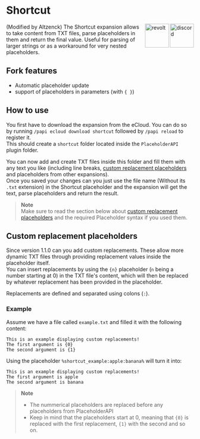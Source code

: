 # Shortcut

<a href="https://discord.gg/6dazXp6" target="_blank">
  <img alt="discord" src="https://cdn.jsdelivr.net/npm/@intergrav/devins-badges@2/assets/minimal/social/discord-singular_vector.svg" height="64" align="right">
</a>
<a href="https://app.revolt.chat/invite/74TpERXA" target="_blank">
  <img alt="revolt" src="https://cdn.jsdelivr.net/npm/@intergrav/devins-badges@2/assets/minimal/social/revolt-singular_vector.svg" height="64" align="right">
</a>

(Modified by Altzenck)
The Shortcut expansion allows to take content from TXT files, parse placeholders in them and return the final value. Useful for parsing of larger strings or as a workaround for very nested placeholders.

## Fork features
- Automatic placeholder update
- support of placeholders in parameters (with `{ }`)
## How to use
You first have to download the expansion from the eCloud. You can do so by running `/papi ecloud download shortcut` followed by `/papi reload` to register it.  
This should create a `shortcut` folder located inside the `PlaceholderAPI` plugin folder.

You can now add and create TXT files inside this folder and fill them with any text you like (including line breaks, [custom replacement placeholders](#custom-replacement-placeholders) and placeholders from other expansions).  
Once you saved your changes can you just use the file name (Without its `.txt` extension) in the Shortcut placeholder and the expansion will get the text, parse placeholders and return the result.

> **Note**  
> Make sure to read the section below about [custom replacement placeholders](#custom-replacement-placeholders) and the required Placeholder syntax if you used them.

## Custom replacement placeholders
Since version 1.1.0 can you add custom replacements. These allow more dynamic TXT files through providing replacement values inside the placeholder itself.  
You can insert replacements by using the `{n}` placeholder (`n` being a number starting at 0) in the TXT file's content, which will then be replaced by whatever replacement has been provided in the placeholder.

Replacements are defined and separated using colons (`:`).

### Example
Assume we have a file called `example.txt` and filled it with the following content:  
```
This is an example displaying custom replacements!
The first argument is {0}
The second argument is {1}
```
Using the placeholder `%shortcut_example:apple:banana%` will turn it into:  
```
This is an example displaying custom replacements!
The first argument is apple
The second argument is banana
```

> **Note**  
> - The nummerical placeholders are replaced before any placeholders from PlaceholderAPI
> - Keep in mind that the placeholders start at 0, meaning that `{0}` is replaced with the first replacement, `{1}` with the second and so on.
